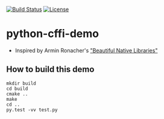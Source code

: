 [![Build Status](https://travis-ci.org/bast/python-cffi-demo.svg?branch=master)](https://travis-ci.org/bast/python-cffi-demo/builds)
[![License](https://img.shields.io/badge/license-%20MPL--v2.0-blue.svg)](../master/LICENSE)


# python-cffi-demo

- Inspired by Armin Ronacher's ["Beautiful Native Libraries"](http://lucumr.pocoo.org/2013/8/18/beautiful-native-libraries/)


## How to build this demo

```
mkdir build
cd build
cmake ..
make
cd ..
py.test -vv test.py
```
